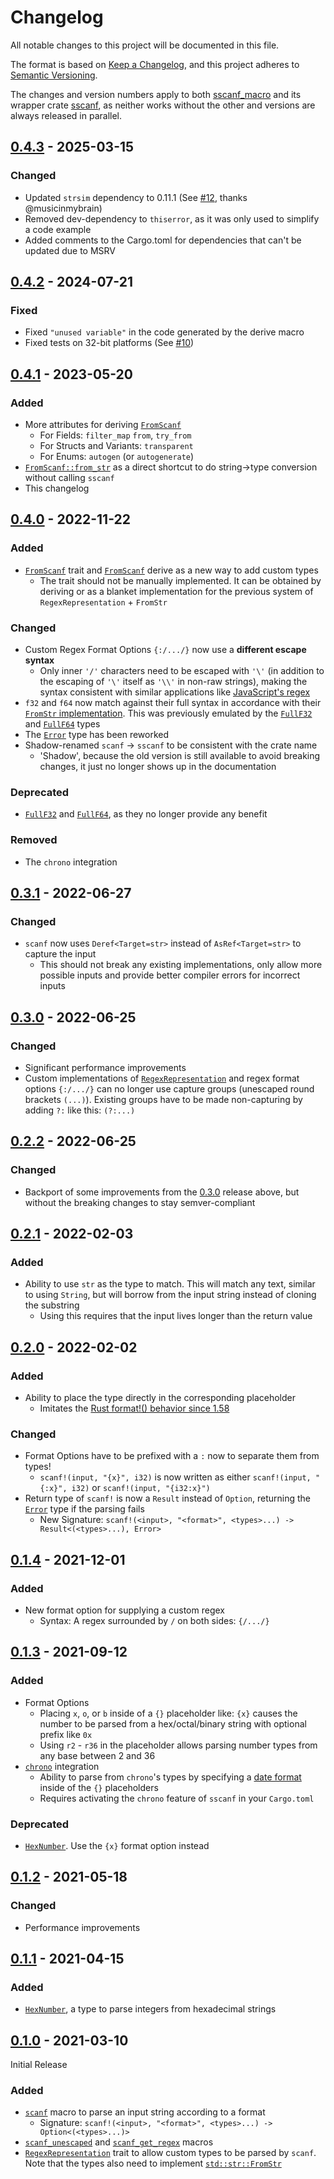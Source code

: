 # Changelog

All notable changes to this project will be documented in this file.

The format is based on [Keep a Changelog](https://keepachangelog.com/en/1.0.0/),
and this project adheres to [Semantic Versioning](https://semver.org/spec/v2.0.0.html).

The changes and version numbers apply to both [sscanf_macro] and its wrapper crate [sscanf],
as neither works without the other and versions are always released in parallel.

[sscanf_macro]: https://crates.io/crates/sscanf_macro
[sscanf]: https://crates.io/crates/sscanf


## [0.4.3] - 2025-03-15

### Changed
- Updated `strsim` dependency to 0.11.1 (See [#12], thanks @musicinmybrain)
- Removed dev-dependency to `thiserror`, as it was only used to simplify a code example
- Added comments to the Cargo.toml for dependencies that can't be updated due to MSRV

[0.4.3]:  https://github.com/mich101mich/sscanf/releases/tag/0.4.3
[#12]:    https://github.com/mich101mich/sscanf/pull/12


## [0.4.2] - 2024-07-21

### Fixed
- Fixed `"unused variable"` in the code generated by the derive macro
- Fixed tests on 32-bit platforms (See [#10])

[0.4.2]:  https://github.com/mich101mich/sscanf/releases/tag/0.4.2
[#10]:    https://github.com/mich101mich/sscanf/issues/10


## [0.4.1] - 2023-05-20

### Added
- More attributes for deriving [`FromScanf`][FromScanf@0.4.1]
  - For Fields: `filter_map` `from`, `try_from`
  - For Structs and Variants: `transparent`
  - For Enums: `autogen` (or `autogenerate`)
- [`FromScanf::from_str`][FromScanf::from_str@0.4.1] as a direct shortcut to do string->type conversion without calling `sscanf`
- This changelog

[0.4.1]:                      https://github.com/mich101mich/sscanf/releases/tag/0.4.1
[FromScanf@0.4.1]:            https://docs.rs/sscanf/0.4.1/sscanf/derive.FromScanf.html
[FromScanf::from_str@0.4.1]:  https://docs.rs/sscanf/0.4.1/sscanf/trait.FromScanf.html#method.from_str


## [0.4.0] - 2022-11-22

### Added
- [`FromScanf`][trait.FromScanf@0.4.0] trait and [`FromScanf`][derive.FromScanf@0.4.0] derive as a new way to add custom types
  - The trait should not be manually implemented. It can be obtained by deriving or as a blanket implementation for
    the previous system of `RegexRepresentation` + `FromStr`

### Changed
- Custom Regex Format Options `{:/.../}` now use a **different escape syntax**
  - Only inner `'/'` characters need to be escaped with `'\'` (in addition to the escaping of `'\'` itself as `'\\'`
    in non-raw strings), making the syntax consistent with similar applications like [JavaScript's regex][JS regex]
- `f32` and `f64` now match against their full syntax in accordance with their [`FromStr` implementation][FromStr_f32].
  This was previously emulated by the [`FullF32`][FullF32@0.3.1] and [`FullF64`][FullF64@0.3.1] types
- The [`Error`][Error@0.4.0] type has been reworked
- Shadow-renamed `scanf` -> `sscanf` to be consistent with the crate name
  - 'Shadow', because the old version is still available to avoid breaking changes, it just no longer shows up in
    the documentation

### Deprecated
- [`FullF32`][FullF32@0.4.0] and [`FullF64`][FullF64@0.4.0], as they no longer provide any benefit

### Removed
- The `chrono` integration

[0.4.0]:                  https://github.com/mich101mich/sscanf/releases/tag/0.4.0
[trait.FromScanf@0.4.0]:  https://docs.rs/sscanf/0.4.0/sscanf/trait.FromScanf.html
[derive.FromScanf@0.4.0]: https://docs.rs/sscanf/0.4.0/sscanf/derive.FromScanf.html
[JS regex]:               https://developer.mozilla.org/en-US/docs/Web/JavaScript/Guide/Regular_Expressions#escaping
[FromStr_f32]:            https://doc.rust-lang.org/std/primitive.f32.#impl-FromStr-for-f32
[FullF32@0.3.1]:          https://docs.rs/sscanf/0.3.1/sscanf/struct.FullF32.html
[FullF64@0.3.1]:          https://docs.rs/sscanf/0.3.1/sscanf/struct.FullF64.html
[Error@0.4.0]:            https://docs.rs/sscanf/0.4.0/sscanf/enum.Error.html
[FullF32@0.4.0]:          https://docs.rs/sscanf/0.4.0/sscanf/struct.FullF32.html
[FullF64@0.4.0]:          https://docs.rs/sscanf/0.4.0/sscanf/struct.FullF64.html


## [0.3.1] - 2022-06-27

### Changed
- `scanf` now uses `Deref<Target=str>` instead of `AsRef<Target=str>` to capture the input
  - This should not break any existing implementations, only allow more possible inputs and provide better compiler
    errors for incorrect inputs

[0.3.1]: https://github.com/mich101mich/sscanf/releases/tag/0.3.1


## [0.3.0] - 2022-06-25

### Changed
- Significant performance improvements
- Custom implementations of [`RegexRepresentation`][RegexRepresentation@0.3.0] and regex format options `{:/.../}` can
  no longer use capture groups (unescaped round brackets `(...)`). Existing groups have to be made non-capturing by
  adding `?:` like this: `(?:...)`

[0.3.0]:                      https://github.com/mich101mich/sscanf/releases/tag/0.3.0
[RegexRepresentation@0.3.0]:  https://docs.rs/sscanf/0.3.0/sscanf/trait.RegexRepresentation.html


## [0.2.2] - 2022-06-25

### Changed
- Backport of some improvements from the [0.3.0](#030---2022-06-25) release above, but without the breaking changes
  to stay semver-compliant

[0.2.2]: https://github.com/mich101mich/sscanf/releases/tag/0.2.2


## [0.2.1] - 2022-02-03

### Added
- Ability to use `str` as the type to match. This will match any text, similar to using `String`, but will borrow from
  the input string instead of cloning the substring
  - Using this requires that the input lives longer than the return value

[0.2.1]: https://github.com/mich101mich/sscanf/releases/tag/0.2.1


## [0.2.0] - 2022-02-02

### Added
- Ability to place the type directly in the corresponding placeholder
  - Imitates the [Rust format!() behavior since 1.58][std_format_syntax]

### Changed
- Format Options have to be prefixed with a `:` now to separate them from types!
  - `scanf!(input, "{x}", i32)` is now written as either `scanf!(input, "{:x}", i32)` or `scanf!(input, "{i32:x}")`
- Return type of `scanf!` is now a `Result` instead of `Option`, returning the [`Error`][Error@0.2.0] type if the parsing fails
  - New Signature: `scanf!(<input>, "<format>", <types>...) -> Result<(<types>...), Error>`

[0.2.0]:              https://github.com/mich101mich/sscanf/releases/tag/0.2.0
[std_format_syntax]:  https://blog.rust-lang.org/2022/01/13/Rust-1.58.0.html#captured-identifiers-in-format-strings
[Error@0.2.0]:        https://docs.rs/sscanf/0.2.0/sscanf/enum.Error.html


## [0.1.4] - 2021-12-01

### Added
- New format option for supplying a custom regex
  - Syntax: A regex surrounded by `/` on both sides: `{/.../}`

[0.1.4]: https://github.com/mich101mich/sscanf/releases/tag/0.1.4


## [0.1.3] - 2021-09-12

### Added
- Format Options
  - Placing `x`, `o`, or `b` inside of a `{}` placeholder like: `{x}` causes the number to be parsed from a
    hex/octal/binary string with optional prefix like `0x`
  - Using `r2` - `r36` in the placeholder allows parsing number types from any base between 2 and 36
- [`chrono`][chrono] integration
  - Ability to parse from `chrono`'s types by specifying a [date format][chrono_format] inside of the `{}` placeholders
  - Requires activating the `chrono` feature of `sscanf` in your `Cargo.toml`

### Deprecated
- [`HexNumber`][HexNumber@0.1.3]. Use the `{x}` format option instead

[0.1.3]: https://github.com/mich101mich/sscanf/releases/tag/0.1.3
[chrono]: https://crates.io/crates/chrono
[chrono_format]: https://docs.rs/chrono/latest/chrono/format/strftime/index.html
[HexNumber@0.1.3]: https://docs.rs/sscanf/0.1.3/sscanf/struct.HexNumber.html


## [0.1.2] - 2021-05-18

### Changed
- Performance improvements

[0.1.2]: https://github.com/mich101mich/sscanf/releases/tag/0.1.2


## [0.1.1] - 2021-04-15

### Added
- [`HexNumber`][HexNumber@0.1.1], a type to parse integers from hexadecimal strings

[0.1.1]:            https://github.com/mich101mich/sscanf/releases/tag/0.1.1
[HexNumber@0.1.1]:  https://docs.rs/sscanf/0.1.1/sscanf/struct.HexNumber.html


## [0.1.0] - 2021-03-10

Initial Release

### Added
- [`scanf`][scanf@0.1.0] macro to parse an input string according to a format
  - Signature: `scanf!(<input>, "<format>", <types>...) -> Option<(<types>...)>`
- [`scanf_unescaped`][scanf_unescaped@0.1.0] and [`scanf_get_regex`][scanf_get_regex@0.1.0] macros
- [`RegexRepresentation`][RegexRepresentation@0.1.0] trait to allow custom types to be parsed by `scanf`. Note that
  the types also need to implement [`std::str::FromStr`][FromStr]

[0.1.0]:                      https://github.com/mich101mich/sscanf/releases/tag/0.1.0
[scanf@0.1.0]:                https://docs.rs/sscanf/0.1.0/sscanf/macro.scanf.html
[scanf_unescaped@0.1.0]:      https://docs.rs/sscanf/0.1.0/sscanf/macro.scanf_unescaped.html
[scanf_get_regex@0.1.0]:      https://docs.rs/sscanf/0.1.0/sscanf/macro.scanf_get_regex.html
[RegexRepresentation@0.1.0]:  https://docs.rs/sscanf/0.1.0/sscanf/trait.RegexRepresentation.html
[FromStr]:                    https://doc.rust-lang.org/std/str/trait.FromStr.html
